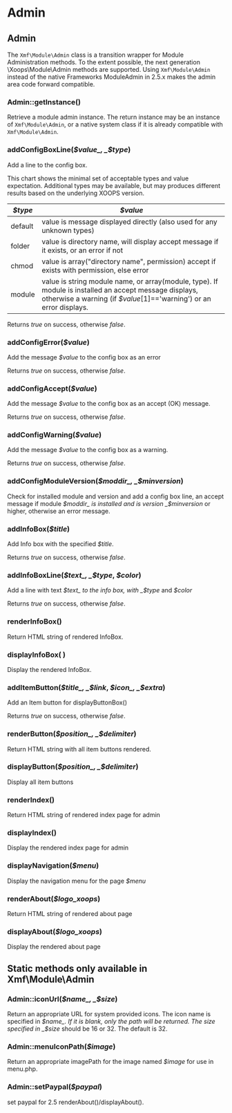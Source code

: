 # Admin

## Admin

The `Xmf\Module\Admin` class is a transition wrapper for Module Administration methods. To the extent possible, the next generation \Xoops\Module\Admin methods are supported. Using `Xmf\Module\Admin` instead of the native Frameworks ModuleAdmin in 2.5.x makes the admin area code forward compatible.

### Admin::getInstance\(\)

Retrieve a module admin instance. The return instance may be an instance of `Xmf\Module\Admin`, or a native system class if it is already compatible with `Xmf\Module\Admin`.

### addConfigBoxLine\(_$value_, _$type_\)

Add a line to the config box.

This chart shows the minimal set of acceptable types and value expectation. Additional types may be available, but may produces different results based on the underlying XOOPS version.

| _$type_ | _$value_ |
| --- | --- |
| default | value is message displayed directly \(also used for any unknown types\) |
| folder | value is directory name, will display accept message if it exists, or an error if not |
| chmod | value is array\("directory name", permission\) accept if exists with permission, else error |
| module | value is string module name, or array\(module, type\). If module is installed an accept message displays, otherwise a warning \(if _$value_\[1\]=='warning'\) or an error displays. |

Returns _true_ on success, otherwise _false_.

### addConfigError\(_$value_\)

Add the message _$value_ to the config box as an error

Returns _true_ on success, otherwise _false_.

### addConfigAccept\(_$value_\)

Add the message _$value_ to the config box as an accept \(OK\) message.

Returns _true_ on success, otherwise _false_.

### addConfigWarning\(_$value_\)

Add the message _$value_ to the config box as a warning.

Returns _true_ on success, otherwise _false_.

### addConfigModuleVersion\(_$moddir_, _$minversion_\)

Check for installed module and version and add a config box line, an accept message if module _$moddir_ is installed and is version _$minversion_ or higher, otherwise an error message.

### addInfoBox\(_$title_\)

Add Info box with the specified _$title_.

Returns _true_ on success, otherwise _false_.

### addInfoBoxLine\(_$text_, _$type_, _$color_\)

Add a line with text _$text_ to the info box, with _$type_ and _$color_

Returns _true_ on success, otherwise _false_.

### renderInfoBox\(\)

Return HTML string of rendered InfoBox.

### displayInfoBox\( \)

Display the rendered InfoBox.

### addItemButton\(_$title_, _$link_, _$icon_, _$extra_\)

Add an Item button for displayButtonBox\(\)

Returns _true_ on success, otherwise _false_.

### renderButton\(_$position_, _$delimiter_\)

Return HTML string with all item buttons rendered.

### displayButton\(_$position_, _$delimiter_\)

Display all item buttons

### renderIndex\(\)

Return HTML string of rendered index page for admin

### displayIndex\(\)

Display the rendered index page for admin

### displayNavigation\(_$menu_\)

Display the navigation menu for the page _$menu_

### renderAbout\(_$logo\_xoops_\)

Return HTML string of rendered about page

### displayAbout\(_$logo\_xoops_\)

Display the rendered about page

## Static methods only available in Xmf\Module\Admin

### Admin::iconUrl\(_$name_, _$size_\)

Return an appropriate URL for system provided icons. The icon name is specified in _$name_. If it is blank, only the path will be returned. The size specified in _$size_ should be 16 or 32. The default is 32.

### Admin::menuIconPath\(_$image_\)

Return an appropriate imagePath for the image named _$image_ for use in menu.php.

### Admin::setPaypal\(_$paypal_\)

set paypal for 2.5 renderAbout\(\)/displayAbout\(\).

